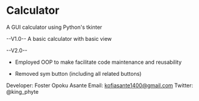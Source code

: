 # Calculator
A GUI calculator using Python's tkinter



--V1.0--
A basic calculator with basic view

--V2.0--
+ Employed OOP to make facilitate code maintenance and reusability
- Removed sym button (including all related buttons)


Developer: Foster Opoku Asante
Email: kofiasante1400@gmail.com
Twitter: @king_phyte

